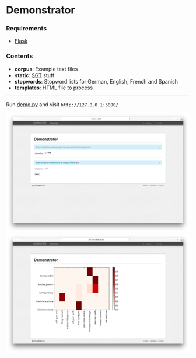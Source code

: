 # Demonstrator

### Requirements
- [Flask](http://flask.pocoo.org)

### Contents
- **corpus**: Example text files
- **static**: [SGT](https://github.com/DARIAH-DE/StyleGuideTemplate) stuff
- **stopwords**: Stopword lists for German, English, French and Spanish
- **templates**: HTML file to process

***

Run [demo.py](https://github.com/thvitt/cophi-toolbox/blob/master/demonstrator/demo.py) and visit `http://127.0.0.1:5000/`


![screenshot](https://raw.githubusercontent.com/thvitt/cophi-toolbox/master/demonstrator/Jinja2/bef.png)
![screenshot](https://raw.githubusercontent.com/thvitt/cophi-toolbox/master/demonstrator/Jinja2/after.png)
